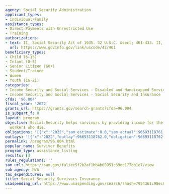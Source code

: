 ```yaml
---
agency: Social Security Administration
applicant_types:
- Individual/Family
assistance_types:
- Direct Payments with Unrestricted Use
- Training
authorizations:
- text: II, Social Security Act of 1935. 42 U.S.C. &sect; 401-433. II, as amended.
  url: https://www.govinfo.gov/link/uscode/42/401
beneficiary_types:
- Child (6-15)
- Infant (0-5)
- Senior Citizen (60+)
- Student/Trainee
- Women
- Youth (16-21)
categories:
- Income Security and Social Services - Disabled and Handicapped Services
- Income Security and Social Services - Social Security and Insurance
cfda: '96.004'
fiscal_year: '2022'
grants_url: https://grants.gov/search-grants?cfda=96.004
is_subpart_f: 0
layout: program
objective: Social Security helps survivors by providing income for the families of
  workers who die.
obligations: '[{"x":"2022","sam_estimate":0.0,"sam_actual":96693118761.0,"usa_spending_actual":96693118762.0},{"x":"2023","sam_estimate":102049000000.0,"sam_actual":0.0,"usa_spending_actual":104516215727.0},{"x":"2024","sam_estimate":107093000000.0,"sam_actual":0.0,"usa_spending_actual":100032171760.0}]'
outlays: '[{"x":"2022","outlay":96693118762.0,"obligation":96693118762.0},{"x":"2023","outlay":104516215727.0,"obligation":104516215727.0},{"x":"2024","outlay":100032171760.0,"obligation":100032171760.0}]'
permalink: /program/96.004.html
popular_name: Survivor Benefits
program_type: assistance_listing
results: []
rules_regulations: ''
sam_url: https://sam.gov/fal/ec5f2b2af1bb4b60951c69ec177bb1e7/view
sub-agency: N/A
tax_expenditures: null
title: Social Security Survivors Insurance
usaspending_url: https://www.usaspending.gov/search/?hash=7954361c98ec09531ba4daeeff137ced
---
```

